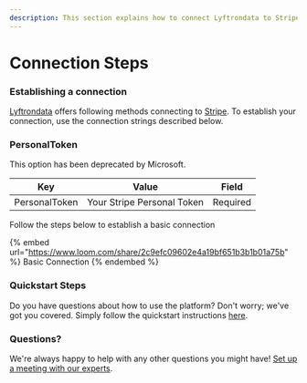 ```yaml
---
description: This section explains how to connect Lyftrondata to Stripe.
---
```


# Connection Steps

### Establishing a connection

[Lyftrondata](https://www.lyftrondata.com) offers following methods connecting to [Stripe](https://www.lyftrondata.com/integration/commerce-analytics/stripe/). To establish your connection, use the connection strings described below.

### PersonalToken

This option has been deprecated by Microsoft.

| Key           | Value                      | Field    |
| ------------- | -------------------------- | -------- |
| PersonalToken | Your Stripe Personal Token | Required |

Follow the steps below to establish a basic connection

{% embed url="https://www.loom.com/share/2c9efc09602e4a19bf651b3b1b01a75b" %}
Basic Connection
{% endembed %}

### Quickstart Steps

Do you have questions about how to use the platform? Don't worry; we've got you covered. Simply follow the quickstart instructions [here](./).

### Questions? <a href="#questions" id="questions"></a>

We're always happy to help with any other questions you might have! [Set up a meeting with our experts](https://www.lyftrondata.com/book-a-meeting/).

